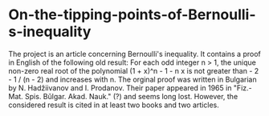 # On-the-tipping-points-of-Bernoulli-s-inequality

The project is an article concerning Bernoulli's inequality.
It contains a proof in English of the following old result: 
For each odd integer n > 1, the unique non-zero real root of the polynomial (1 + x)^n - 1 - n x is not greater than - 2 - 1 / (n - 2) and increases with n.
The orginal proof was written in Bulgarian by N. Hadžiivanov and I. Prodanov.
Their paper appeared in 1965 in "Fiz.-Mat. Spis. Bǔlgar. Akad. Nauk." (?) and seems long lost.
However, the considered result is cited in at least two books and two articles.

